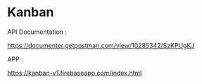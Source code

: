 # Kanban 

API Documentation :

https://documenter.getpostman.com/view/10285342/SzKPUgKJ

APP :

https://kanban-v1.firebaseapp.com/index.html